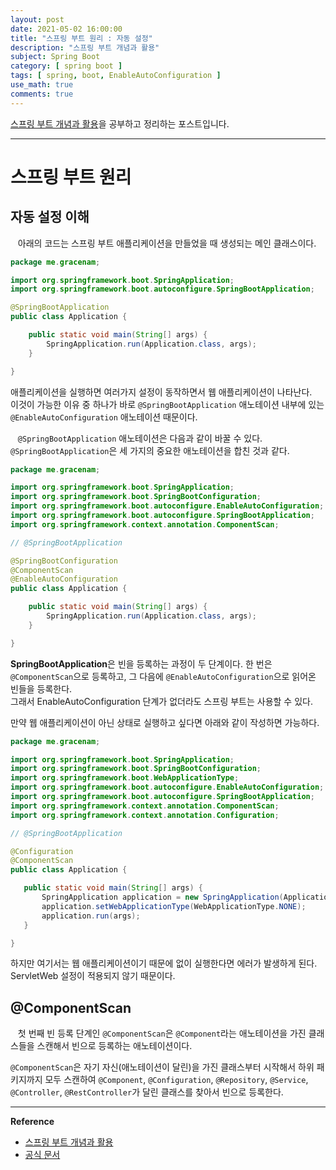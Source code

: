 ```yaml
---
layout: post
date: 2021-05-02 16:00:00
title: "스프링 부트 원리 : 자동 설정"
description: "스프링 부트 개념과 활용"
subject: Spring Boot
category: [ spring boot ]
tags: [ spring, boot, EnableAutoConfiguration ]
use_math: true
comments: true
---
```


[스프링 부트 개념과 활용](https://inf.run/Xny5)을 공부하고 정리하는 포스트입니다.

---

# 스프링 부트 원리

## 자동 설정 이해

&nbsp;&nbsp;&nbsp;아래의 코드는 스프링 부트 애플리케이션을 만들었을 때 생성되는 메인 클래스이다.

```java
package me.gracenam;

import org.springframework.boot.SpringApplication;
import org.springframework.boot.autoconfigure.SpringBootApplication;

@SpringBootApplication
public class Application {

    public static void main(String[] args) {
        SpringApplication.run(Application.class, args);
    }

}
```

애플리케이션을 실행하면 여러가지 설정이 동작하면서 웹 애플리케이션이 나타난다.  
이것이 가능한 이유 중 하나가 바로 `@SpringBootApplication` 애노테이션 내부에 있는 `@EnableAutoConfiguration` 애노테이션 때문이다.

&nbsp;&nbsp;&nbsp;`@SpringBootApplication` 애노테이션은 다음과 같이 바꿀 수 있다. `@SpringBootApplication`은 세 가지의 중요한 애노테이션을 합친 것과 같다.

```java
package me.gracenam;

import org.springframework.boot.SpringApplication;
import org.springframework.boot.SpringBootConfiguration;
import org.springframework.boot.autoconfigure.EnableAutoConfiguration;
import org.springframework.boot.autoconfigure.SpringBootApplication;
import org.springframework.context.annotation.ComponentScan;

// @SpringBootApplication

@SpringBootConfiguration
@ComponentScan
@EnableAutoConfiguration
public class Application {

    public static void main(String[] args) {
        SpringApplication.run(Application.class, args);
    }

}
```

<b>SpringBootApplication</b>은 빈을 등록하는 과정이 두 단계이다. 한 번은 `@ComponentScan`으로 등록하고, 그 다음에 `@EnableAutoConfiguration`으로 읽어온 빈들을 등록한다.  
그래서 EnableAutoConfiguration 단계가 없더라도 스프링 부트는 사용할 수 있다.

만약 웹 애플리케이션이 아닌 상태로 실행하고 싶다면 아래와 같이 작성하면 가능하다.

```java
package me.gracenam;

import org.springframework.boot.SpringApplication;
import org.springframework.boot.SpringBootConfiguration;
import org.springframework.boot.WebApplicationType;
import org.springframework.boot.autoconfigure.EnableAutoConfiguration;
import org.springframework.boot.autoconfigure.SpringBootApplication;
import org.springframework.context.annotation.ComponentScan;
import org.springframework.context.annotation.Configuration;

// @SpringBootApplication

@Configuration
@ComponentScan
public class Application {

   public static void main(String[] args) {
       SpringApplication application = new SpringApplication(Application.class);
       application.setWebApplicationType(WebApplicationType.NONE);
       application.run(args);
   }

}
```

하지만 여기서는 웹 애플리케이션이기 때문에 없이 실행한다면 에러가 발생하게 된다. ServletWeb 설정이 적용되지 않기 때문이다.

## @ComponentScan

&nbsp;&nbsp;&nbsp;첫 번째 빈 등록 단계인 `@ComponentScan`은 `@Component`라는 애노테이션을 가진 클래스들을 스캔해서 빈으로 등록하는 애노테이션이다.

`@ComponentScan`은 자기 자신(애노테이션이 달린)을 가진 클래스부터 시작해서 하위 패키지까지 모두 스캔하여 `@Component`, `@Configuration`, `@Repository`, `@Service`, `@Controller`, `@RestController`가 달린 클래스를 찾아서 빈으로 등록한다.

---
**Reference**
+ [스프링 부트 개념과 활용](https://inf.run/Xny5)
+ [공식 문서](https://docs.spring.io/spring-boot/docs/2.0.3.RELEASE/reference/htmlsingle/)
